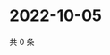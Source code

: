 # 2022-10-05

共 0 条

<!-- BEGIN WEIBO -->
<!-- 最后更新时间 Wed Oct 05 2022 06:01:52 GMT+0800 (China Standard Time) -->

<!-- END WEIBO -->
